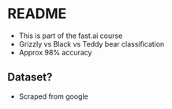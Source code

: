 # README

- This is part of the fast.ai course
- Grizzly vs Black vs Teddy bear classification
- Approx 98% accuracy

## Dataset?

- Scraped from google


